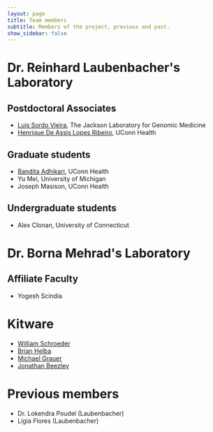 ```yaml
---
layout: page
title: Team members
subtitle: Members of the project, previous and past.
show_sidebar: false
---
```


# Dr. Reinhard Laubenbacher's Laboratory

## Postdoctoral Associates
* [Luis Sordo Vieira](https://www.jax.org/people/luis-sordo-vieira), The Jackson Laboratory for Genomic Medicine
* [Henrique De Assis Lopes Ribeiro](https://health.uconn.edu/laubenbacher/research/henrique-de-assis-lopes-ribeiro-phd/), UConn Health

## Graduate students
* [Bandita Adhikari](https://health.uconn.edu/laubenbacher/research/bandita-adhikari/), UConn Health
* Yu Mei, University of Michigan
* Joseph Masison, UConn Health

## Undergraduate students
* Alex Clonan, University of Connecticut

# Dr. Borna Mehrad's Laboratory

## Affiliate Faculty

* Yogesh Scindia

# Kitware

* [William Schroeder](https://www.kitware.com/will-schroeder/)
* [Brian Helba](https://www.kitware.com/brian-helba/)
* [Michael Grauer](https://www.kitware.com/michael-grauer/)
* [Jonathan Beezley](https://www.kitware.com/jonathan-beezley/)

# Previous members

* Dr. Lokendra Poudel (Laubenbacher)
* Ligia Flores (Laubenbacher)
